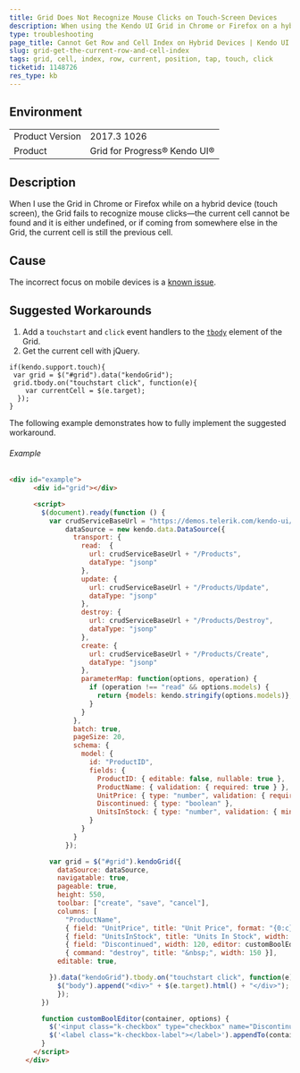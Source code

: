 ```yaml
---
title: Grid Does Not Recognize Mouse Clicks on Touch-Screen Devices
description: When using the Kendo UI Grid in Chrome or Firefox on a hybrid device (touch screen), the Grid fails to recognize the mouse clicks.
type: troubleshooting
page_title: Cannot Get Row and Cell Index on Hybrid Devices | Kendo UI Grid
slug: grid-get-the-current-row-and-cell-index
tags: grid, cell, index, row, current, position, tap, touch, click
ticketid: 1148726
res_type: kb
---
```


## Environment

<table>
	<tr>
		<td>Product Version</td>
		<td>2017.3 1026</td>
	</tr>
	<tr>
		<td>Product</td>
		<td>Grid for Progress® Kendo UI®</td>
	</tr>
</table>

## Description

When I use the Grid in Chrome or Firefox while on a hybrid device (touch screen), the Grid fails to recognize mouse clicks&mdash;the current cell cannot be found and it is either undefined, or if coming from somewhere else in the Grid, the current cell is still the previous cell.

## Cause

The incorrect focus on mobile devices is a [known issue](https://github.com/telerik/kendo-ui-core/issues/3631).

## Suggested Workarounds

1. Add a `touchstart` and `click` event handlers to the [`tbody`](/api/javascript/ui/grid/fields/tbody) element of the Grid.
1. Get the current cell with jQuery.

```
if(kendo.support.touch){
 var grid = $("#grid").data("kendoGrid");
 grid.tbody.on("touchstart click", function(e){
    var currentCell = $(e.target);
  });  
}
```

The following example demonstrates how to fully implement the suggested workaround.

###### Example

```html
<div id="example">
      <div id="grid"></div>

      <script>
        $(document).ready(function () {
          var crudServiceBaseUrl = "https://demos.telerik.com/kendo-ui/service",
              dataSource = new kendo.data.DataSource({
                transport: {
                  read:  {
                    url: crudServiceBaseUrl + "/Products",
                    dataType: "jsonp"
                  },
                  update: {
                    url: crudServiceBaseUrl + "/Products/Update",
                    dataType: "jsonp"
                  },
                  destroy: {
                    url: crudServiceBaseUrl + "/Products/Destroy",
                    dataType: "jsonp"
                  },
                  create: {
                    url: crudServiceBaseUrl + "/Products/Create",
                    dataType: "jsonp"
                  },
                  parameterMap: function(options, operation) {
                    if (operation !== "read" && options.models) {
                      return {models: kendo.stringify(options.models)};
                    }
                  }
                },
                batch: true,
                pageSize: 20,
                schema: {
                  model: {
                    id: "ProductID",
                    fields: {
                      ProductID: { editable: false, nullable: true },
                      ProductName: { validation: { required: true } },
                      UnitPrice: { type: "number", validation: { required: true, min: 1} },
                      Discontinued: { type: "boolean" },
                      UnitsInStock: { type: "number", validation: { min: 0, required: true } }
                    }
                  }
                }
              });

          var grid = $("#grid").kendoGrid({
            dataSource: dataSource,
            navigatable: true,
            pageable: true,
            height: 550,
            toolbar: ["create", "save", "cancel"],
            columns: [
              "ProductName",
              { field: "UnitPrice", title: "Unit Price", format: "{0:c}", width: 120 },
              { field: "UnitsInStock", title: "Units In Stock", width: 120 },
              { field: "Discontinued", width: 120, editor: customBoolEditor },
              { command: "destroy", title: "&nbsp;", width: 150 }],
            editable: true,

          }).data("kendoGrid").tbody.on("touchstart click", function(e){
            $("body").append("<div>" + $(e.target).html() + "</div>");
        	});
        })

        function customBoolEditor(container, options) {
          $('<input class="k-checkbox" type="checkbox" name="Discontinued" data-type="boolean" data-bind="checked:Discontinued">').appendTo(container);
          $('<label class="k-checkbox-label">​</label>').appendTo(container);
        }
      </script>
    </div>
```
